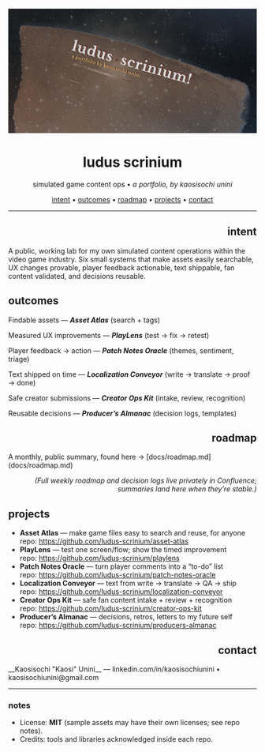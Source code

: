 <!-- Hero banner (optional): add /docs/hero.png and it will show up in social previews -->
<p align="center">
  <img src="docs/hero.png" alt="LUDUS SCRINIUM — Game Content Ops Lab" width="820">
</p>

<h1 align="center">ludus scrinium</h1>
<p align="center">
  simulated game content ops •<em> a portfolio, by kaosisochi unini </em>
</p>

<p align="center">
  <a href="#intent">intent</a> •
  <a href="#outcomes">outcomes</a> •
  <a href="#roadmap">roadmap</a> •
  <a href="#projects">projects</a> •
  <a href="#contact">contact</a>
</p>

---

<h2 align="right">intent</h2>
A public, working lab for my own simulated content operations within the video game industry. Six small systems that make assets easily searchable, UX changes provable, player feedback actionable, text shippable, fan content validated, and decisions reusable.

## outcomes

Findable assets — ***Asset Atlas*** (search + tags)
  
Measured UX improvements — ***PlayLens*** (test → fix → retest)

Player feedback → action — ***Patch Notes Oracle*** (themes, sentiment, triage)

Text shipped on time — ***Localization Conveyor*** (write → translate → proof → done)

Safe creator submissions — ***Creator Ops Kit*** (intake, review, recognition)

Reusable decisions — ***Producer’s Almanac*** (decision logs, templates)

<h2 align="right">roadmap</h2>
<p>A monthly, public summary, found here → [docs/roadmap.md](docs/roadmap.md)  

<p align="right"><em>(Full weekly roadmap and decision logs live privately in Confluence; summaries land here when they’re stable.)</em>
</p>

## projects
- **Asset Atlas** — make game files easy to search and reuse, for anyone  
  repo: https://github.com/ludus-scrinium/asset-atlas
- **PlayLens** — test one screen/flow; show the timed improvement  
  repo: https://github.com/ludus-scrinium/playlens
- **Patch Notes Oracle** — turn player comments into a “to-do” list  
  repo: https://github.com/ludus-scrinium/patch-notes-oracle
- **Localization Conveyor** — text from write → translate → QA → ship  
  repo: https://github.com/ludus-scrinium/localization-conveyor
- **Creator Ops Kit** — safe fan content intake + review + recognition  
  repo: https://github.com/ludus-scrinium/creator-ops-kit
- **Producer’s Almanac** — decisions, retros, letters to my future self  
  repo: https://github.com/ludus-scrinium/producers-almanac

<h2 align="right">contact</h2>
<p>
  __Kaosisochi "Kaosi" Unini__ — linkedin.com/in/kaosisochiunini • kaosisochiunini@gmail.com
</p>

---

### notes
- License: **MIT** (sample assets may have their own licenses; see repo notes).
- Credits: tools and libraries acknowledged inside each repo.
